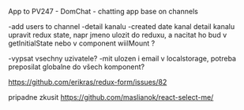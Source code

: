 App to PV247 - DomChat - chatting app base on channels

-add users to channel
-detail kanalu
-created date kanal
detail kanalu
upravit redux state, napr jmeno ulozit do reduxu, a nacitat ho bud v getInitialState nebo v component wiilMount ?

-vypsat vsechny uzivatele?
-mit ulozen i email v localstorage, potreba preposilat globalne do všech komponent?

https://github.com/erikras/redux-form/issues/82

pripadne zkusit https://github.com/maslianok/react-select-me/
